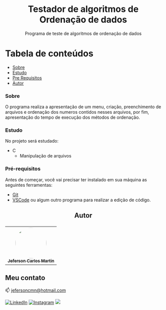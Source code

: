 <h1 align="center">Testador de algoritmos de Ordenação de dados</h1>
<p align="center">Programa de teste de algoritmos de ordenação de dados</p>

Tabela de conteúdos
=================
<!--ts-->
   * [Sobre](#sobre)
   * [Estudo](#estudo)
   * [Pre Requisitos](#pré-requisitos)
   * [Autor](#autor)
<!--te-->

### Sobre

O programa realiza a apresentação de um menu, criação, preenchimento de arquivos e ordenação dos numeros contidos nesses arquivos, por fim, apresentação do tempo de execução dos métodos de ordenação.

### Estudo

No projeto será estudado:
- C
  - Manipulação de arquivos

### Pré-requisitos

Antes de começar, você vai precisar ter instalado em sua máquina as seguintes ferramentas:<br>
- [Git](https://git-scm.com)<br>
- [VSCode](https://code.visualstudio.com/) ou algum outro programa para realizar a edição de código.

<h2 align="center">Autor<h3/>

<table align="center">
  <tr>
    <td align="center"><a href="https://github.com/jefersoncmn"><img style="border-radius: 50%;" src="https://avatars.githubusercontent.com/u/51566081?v=4" width="100px;" alt=""/><br/><sub><b>Jeferson Carlos Martin</b></sub></a><br /><a href="https://github.com/jefersoncmn" title="Jeferson Carlos Martin"></a>
    </td>
</table>
	
## Meu contato

:mailbox: [jefersoncmn@hotmail.com](jefersoncmn@hotmail.com)

<div align="justify">

[<img alt="LinkedIn" src="https://img.shields.io/badge/LinkedIn-0077B5?style=for-the-badge&logo=linkedin&logoColor=white"/>](https://www.linkedin.com/in/jefcmn/)
[<img alt="Instagram" src="https://img.shields.io/badge/Instagram-E4405F?style=for-the-badge&logo=instagram&logoColor=white"/>](https://www.instagram.com/jefersoncmn/)
[<img src="https://img.shields.io/badge/-Gmail-%23333?style=for-the-badge&logo=gmail&logoColor=white"/>](mailto:jefersoncmnn@gmail.com)
  

